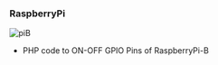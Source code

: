### RaspberryPi
 ![piB](http://upload.wikimedia.org/wikipedia/commons/9/90/Front_of_Raspberry_Pi.jpg)
* PHP code to ON-OFF GPIO Pins of RaspberryPi-B
